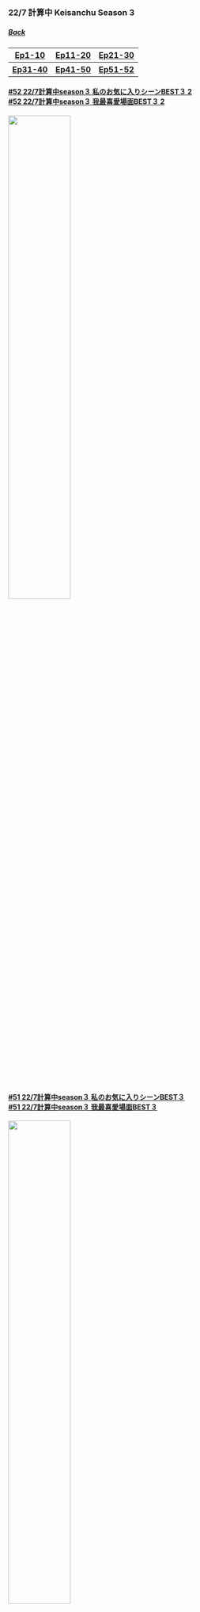 ### 22/7 計算中 Keisanchu Season 3
##### [Back](227Keisanchu_List.md)

<table>
  <tr>
    <th><a href="#Ep1-10">Ep1-10</a></th>
	<th><a href="#Ep11-20">Ep11-20</a></th>
    <th><a href="#Ep21-30">Ep21-30</a></th>
  </tr>
  <tr>
    <th><a href="#Ep31-40">Ep31-40</a></th>
    <th><a href="#Ep41-50">Ep41-50</a></th>
    <th><a href="#Ep51-52">Ep51-52</a></th>
  </tr>
</table>

<a name="Ep51-52"></a>
#### [#52 22/7計算中season３ 私のお気に入りシーンBEST３ 2<br>#52 22/7計算中season３ 我最喜愛場面BEST３ 2](S3/Ep52.md)
<img src="../../../Img/227Keisanchu/20220326_S3Ep52.jpg" width="50%">

#### [#51 22/7計算中season３ 私のお気に入りシーンBEST３<br>#51 22/7計算中season３ 我最喜愛場面BEST３](S3/Ep51.md)
<img src="../../../Img/227Keisanchu/20220319_S3Ep51.jpg" width="50%">
<hr>

<a name="Ep41-50"></a>
#### [#50 第４回あなたはどっち派？究極の選択<br>#50 第４回你是哪一派？究極旳選擇](S3/Ep50.md)
<img src="../../../Img/227Keisanchu/20220312_S3Ep50.jpg" width="50%">

#### [#49 敬語厳禁！滝川みう&斎藤ニコルのフレンドリーデート<br>#49 禁止敬語！滝川みう&斎藤ニコル的友好約會](S3/Ep49.md)
<img src="../../../Img/227Keisanchu/20220305_S3Ep49.jpg" width="50%">

#### [#48 神木ふしぎ発見！旅するみかみんクイズ<br>#48 發現神木不思議！みかみ旅行問答](S3/Ep48.md)
<img src="../../../Img/227Keisanchu/20220226_S3Ep48.jpg" width="50%">

#### [#47 今こそ力を合わせよう！一致団結ナナニジ連帯ゲーム～後半戦～<br>#47 現在大家一起合作吧！ナナニジ團結一致合作遊戲～後半戰～](S3/Ep47.md)
<img src="../../../Img/227Keisanchu/20220219_S3Ep47.jpg" width="50%">

#### [#46 今こそ力を合わせよう！一致団結ナナニジ連帯ゲーム<br>#46 現在大家一起合作吧！ナナニジ團結一致合作遊戲](S3/Ep46.md)
<img src="../../../Img/227Keisanchu/20220212_S3Ep46.jpg" width="50%">

#### [#45 滝川みうに聞いてみよう！YesこっくりNotこっくり<br>#45 向滝川みう打聽一下！YesこっくりNotこっくり](S3/Ep45.md)
<img src="../../../Img/227Keisanchu/20220205_S3Ep45.jpg" width="50%">

#### [#44 ナナニジアンケート！イジりたいクイーン決定戦 後半戦<br>#44 ナナニジ調查！搗蛋女王決定戰 後半戰](S3/Ep44.md)
<img src="../../../Img/227Keisanchu/20220129_S3Ep44.jpg" width="50%">

#### [#43 ナナニジアンケート！イジりたいクイーン決定戦<br>#43 ナナニジ調查！搗蛋女王決定戰](S3/Ep43.md)
<img src="../../../Img/227Keisanchu/20220122_S3Ep43.jpg" width="50%">

#### [#42 もっと当たって当然！ナナニジ６ 後半戦<br>#42 再來當然會命中！ナナニジ６ 後半戰](S3/Ep42.md)
<img src="../../../Img/227Keisanchu/20220115_S3Ep42.jpg" width="50%">

#### [#41 もっと当たって当然！ナナニジ６<br>#41 再來當然會命中！ナナニジ６](S3/Ep41.md)
<img src="../../../Img/227Keisanchu/20220108_S3Ep41.jpg" width="50%">
<hr>

<a name="Ep31-40"></a>
#### [#40 ２０２２年を大予言！ナナニジ妄想初夢占い<br>#40 ２０２２年大預言！ナナニジ妄想初夢占卜](S3/Ep40.md)
<img src="../../../Img/227Keisanchu/20220101_S3Ep40.jpg" width="50%">

#### [#39 第２回ナナニジクリスマス告白クイーン決定戦 後半戦<br>#39 第２回ナナニジ聖誕告白女王決定戰 後半戰](S3/Ep39.md)
<img src="../../../Img/227Keisanchu/20211225_S3Ep39.jpg" width="50%">

#### [#38 第２回ナナニジクリスマス告白クイーン決定戦<br>#38 第２回ナナニジ聖誕告白女王決定戰](S3/Ep38.md)
<img src="../../../Img/227Keisanchu/20211218_S3Ep38.jpg" width="50%">

#### [#37 ８ｔｈシングル『覚醒』ヒット祈願企画の生配信番組<br>#37 ８ｔｈ單曲『覚醒』大賣祈願企劃直播節目](S3/Ep37.md)
<img src="../../../Img/227Keisanchu/20211211_S3Ep37.jpg" width="50%">

#### [#36 ナナニジファン考案！推しメンクイズ１vs６完結編<br>#36 ナナニジ粉絲的提議！我推問答１vs６完結編](S3/Ep36.md)
<img src="../../../Img/227Keisanchu/20211204_S3Ep36.jpg" width="50%">

#### [#35 ナナニジファン考案！推しメンクイズ１vs６ 2<br>#35 ナナニジ粉絲的提議！我推問答１vs６ 2](S3/Ep35.md)
<img src="../../../Img/227Keisanchu/20211127_S3Ep35.jpg" width="50%">

#### [#34 ナナニジファン考案！推しメンクイズ１vs６<br>#34 ナナニジ粉絲的提議！我推問答１vs６](S3/Ep34.md)
<img src="../../../Img/227Keisanchu/20211120_S3Ep34.jpg" width="50%">

#### [#33 ナナニジ！オシャレ番長は誰だ！？ファッション選手（センス）権～相田コーディネート編～<br>#33 ナナニジ！誰是時尚番長！？時尚感選手權～相田配搭編～](S3/Ep33.md)
<img src="../../../Img/227Keisanchu/20211113_S3Ep33.jpg" width="50%">

#### [#32 ナナニジ！オシャレ番長は誰だ！？ファッション選手（センス）権！<br>#32 ナナニジ！誰是時尚番長！？時尚感選手權！](S3/Ep32.md)
<img src="../../../Img/227Keisanchu/20211106_S3Ep32.jpg" width="50%">

#### [#31 ナナニジメンバーに問う！逆に男心わかってんのか？クイーン後半戦<br>#31 向ナナニジ成員提問！相反地，你懂男人的心？女王後半戦](S3/Ep31.md)
<img src="../../../Img/227Keisanchu/20211030_S3Ep31.jpg" width="50%">
<hr>

<a name="Ep21-30"></a>
#### [#30 ナナニジメンバーに問う！逆に男心わかってんのか？クイーン決定戦<br>#30 向ナナニジ成員提問！相反地，你懂男人的心？女王決定戦](S3/Ep30.md)
<img src="../../../Img/227Keisanchu/20211023_S3Ep30.jpg" width="50%">

#### [#29 滝川みう！これなら食べられるー１グランプリ<br>#29 滝川みう！這樣的話你可以吃ー１大賽](S3/Ep29.md)
<img src="../../../Img/227Keisanchu/20211016_S3Ep29.jpg" width="50%">

#### [#28 もっと私の怒りを聞いてください！第３回『ナナニジ共感グランプリ』後半戦<br>#28 聽聽我的憤怒！第３回『ナナニジ共感大賽』後半戰](S3/Ep28.md)
<img src="../../../Img/227Keisanchu/20211009_S3Ep28.jpg" width="50%">

#### [#27 もっと私の怒りを聞いてください！第３回『ナナニジ共感グランプリ』<br>#27 聽聽我的憤怒！第３回『ナナニジ共感大賽』](S3/Ep27.md)
<img src="../../../Img/227Keisanchu/20211002_S3Ep27.jpg" width="50%">

#### [#26 第４回！ナナニジイメージ調査ランキング！<br>#26 第４回！ナナニジ印象調査排名！](S3/Ep26.md)
<img src="../../../Img/227Keisanchu/20210925_S3Ep26.jpg" width="50%">

#### [#25 ナナニジお手軽意外グルメグランプリ<br>#25 ナナニジ輕鬆又驚喜美食大獎賽](S3/Ep25.md)
<img src="../../../Img/227Keisanchu/20210918_S3Ep25.jpg" width="50%">

#### [#24 ナナニジメンバーがジャッジ！どっちの三四郎ショー 後半戦<br>#24 ナナニジ成員是評判！哪邊的三四郎SHOW 後半戰](S3/Ep24.md)
<img src="../../../Img/227Keisanchu/20210911_S3Ep24.jpg" width="50%">

#### [#23 ナナニジメンバーがジャッジ！どっちの三四郎ショー<br>#23 ナナニジ成員是評判！哪邊的三四郎SHOW](S3/Ep23.md)
<img src="../../../Img/227Keisanchu/20210904_S3Ep23.jpg" width="50%">

#### [#22 当たって当然！ナナニジペア当て５<br>#22 當然會命中！ナナニジ組合５](S3/Ep22.md)
<img src="../../../Img/227Keisanchu/20210828_S3Ep22.jpg" width="50%">

#### [#21 第２回！当たって当然ナナニジ５<br>#21 第２回！當然會命中ナナニジ５](S3/Ep21.md)
<img src="../../../Img/227Keisanchu/20210821_S3Ep21.jpg" width="50%">
<hr>

<a name="Ep11-20"></a>
#### [#20 ト書き即興演技力クイーン決定戦 後半戦<br>#20 即興表演女王決定戰 後半戰](S3/Ep20.md)
<img src="../../../Img/227Keisanchu/20210814_S3Ep20.jpg" width="50%">

#### [#19 ト書き即興演技力クイーン決定戦<br>#19 即興表演女王決定戰](S3/Ep19.md)
<img src="../../../Img/227Keisanchu/20210807_S3Ep19.jpg" width="50%">

#### [#18 ナナニジチーム対抗！ナナオンバトル！<br>#18 ナナニジ小組對決！ナナオン對戰！](S3/Ep18.md)
<img src="../../../Img/227Keisanchu/20210731_S3Ep18.jpg" width="50%">

#### [#17 ナナニジファンアートグランプリ後半戦<br>#17 ナナニジ粉絲作品大獎賽後半戰](S3/Ep17.md)
<img src="../../../Img/227Keisanchu/20210724_S3Ep17.jpg" width="50%">

#### [#16 ナナニジファンアートグランプリ<br>#16 ナナニジ粉絲作品大獎賽](S3/Ep16.md)
<img src="../../../Img/227Keisanchu/20210717_S3Ep16.jpg" width="50%">

#### [#15 1stアルバム発売記念ヒヤシンスのフラワーアートでキャンペーン大作戦<br>#15 1st專輯隻發售紀念 以風信子的花畫宣傳大作戰](S3/Ep15.md)
<img src="../../../Img/227Keisanchu/20210710_S3Ep15.jpg" width="50%">

#### [#14 1stアルバム「11という名の永遠の素数」大ヒット考案<br>#14 1st專輯「11という名の永遠の素数」大賣計劃](S3/Ep14.md)
<img src="../../../Img/227Keisanchu/20210703_S3Ep14.jpg" width="50%">

#### [#13 三四郎女心わかってるキング決定戦 後編<br>#13 三四郎懂女人心之王決定戰 後編](S3/Ep13.md)
<img src="../../../Img/227Keisanchu/20210626_S3Ep13.jpg" width="50%">

#### [#12 ナナニジメンバーがジャッジ！三四郎女心わかってるキング決定戦<br>#12 ナナニジ成員是評判！三四郎懂女人心之王決定戰](S3/Ep12.md)
<img src="../../../Img/227Keisanchu/20210619_S3Ep12.jpg" width="50%">

#### [#11 クイズ！本当に相田周二は滝川みうの理解者なのか！？<br>#11 問答！相田周二真的是滝川みう的理解者！？](S3/Ep11.md)
<img src="../../../Img/227Keisanchu/20210612_S3Ep11.jpg" width="50%">
<hr>

<a name="Ep1-10"></a>
#### [#10 教えて先輩！ナナニジアイドル講座第２弾 後半戦<br>#10 前輩請告訴我！ナナニジ偶像講座第２彈 後半戰](S3/Ep10.md)
<img src="../../../Img/227Keisanchu/20210605_S3Ep10.jpg" width="50%">

#### [#9 教えて先輩！ナナニジアイドル講座第２弾<br>#9 前輩請告訴我！ナナニジ偶像講座第２彈](S3/Ep09.md)
<img src="../../../Img/227Keisanchu/20210529_S3Ep09.jpg" width="50%">

#### [#8 クイズ！ちょっと〜みんな計算中愛あんの？<br>#8 問答！等等〜大家愛計算中嗎？](S3/Ep08.md)
<img src="../../../Img/227Keisanchu/20210522_S3Ep08.jpg" width="50%">

#### [#7 当たって当然！ナナニジ５後半戦<br>#7 當然會命中！ナナニジ５後半戰](S3/Ep07.md)
<img src="../../../Img/227Keisanchu/20210515_S3Ep07.jpg" width="50%">

#### [#6 当たって当然！ナナニジ５<br>#6 當然會命中！ナナニジ５](S3/Ep06.md)
<img src="../../../Img/227Keisanchu/20210508_S3Ep06.jpg" width="50%">

#### [#5 ナナニジ短期集中学習クイーン決定戦 後半戦<br>#5 ナナニジ短期集中學習女王決定戰 後半戰](S3/Ep05.md)
<img src="../../../Img/227Keisanchu/20210501_S3Ep05.jpg" width="50%">

#### [#4 ナナニジ短期集中学習クイーン決定戦<br>#4 ナナニジ短期集中學習女王決定戰](S3/Ep04.md)
<img src="../../../Img/227Keisanchu/20210424_S3Ep04.jpg" width="50%">

#### [#3 ナナニジ軍ＶＳ菊地軍仁義なきアイドルバトル後半戦<br>#3 ナナニジ軍ＶＳ菊地軍無仁義對決後半戰](S3/Ep03.md)
<img src="../../../Img/227Keisanchu/20210417_S3Ep03.jpg" width="50%">

#### [#2 教えて先輩!ナナニジアイドル講座 2<br>#2 前輩請告訴我!ナナニジ偶像講座 2](S3/Ep02.md)
<img src="../../../Img/227Keisanchu/20210410_S3Ep02.jpg" width="50%">

#### [#1 教えて先輩!ナナニジアイドル講座<br>#1 前輩請告訴我!ナナニジ偶像講座](S3/Ep01.md)
<img src="../../../Img/227Keisanchu/20210403_S3Ep01.jpg" width="50%">
